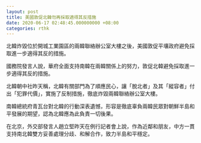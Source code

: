```yaml
---
layout: post
title: 美國敦促北韓勿再採取適得其反措施
date: 2020-06-17 02:48:45.000000000 +08:00
categories: rthk
---
```


北韓炸毀位於開城工業園區的兩韓聯絡辦公室大樓之後，美國敦促平壤政府避免採取進一步適得其反的措施。

國務院發言人說，華府全面支持南韓在兩韓關係上的努力，敦促北韓避免採取進一步適得其反的措施。

北韓朝中社昨天稱，北韓有關部門為了順應民心，讓「脫北者」及其「縱容者」付出「犯罪代價」，實施了反制措施，徹底炸毀兩韓聯絡辦公室大樓。

南韓總統府青瓦台對北韓的行動深表遺憾，形容是徹底辜負兩韓民眾對朝鮮半島和平發展的期望，認為北韓應為此負責一切後果。

在北京，外交部發言人趙立堅昨天在例行記者會上說，作為近鄰和朋友，中方一貫支持南北韓雙方妥善處理分歧、和解合作，致力半島和平穩定。
